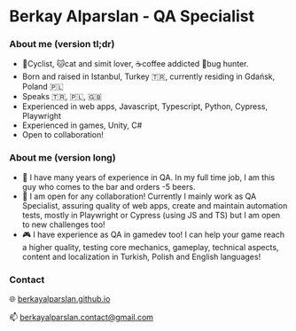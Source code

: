 # Berkay Alparslan - QA Specialist

### About me (version tl;dr)
- 🚴Cyclist, 🐱cat and simit lover, ☕coffee addicted 🐛bug hunter.
- Born and raised in Istanbul, Turkey :tr:, currently residing in Gdańsk, Poland :poland:
- Speaks :tr:, :poland:, :uk:
- Experienced in web apps, Javascript, Typescript, Python, Cypress, Playwright
- Experienced in games, Unity, C#
- Open to collaboration!

### About me (version long)
- 👀 I have many years of experience in QA. In my full time job, I am this guy who comes to the bar and orders -5 beers.
- 👯 I am open for any collaboration! Currently I mainly work as QA Specialist, assuring quality of web apps, create and maintain automation tests, mostly in Playwright or Cypress (using JS and TS) but I am open to new challenges too!
- 🎮 I have experience as QA in gamedev too! I can help your game reach a higher quality, testing core mechanics, gameplay, technical aspects, content and localization in Turkish, Polish and English languages!

### Contact
🌐 [berkayalparslan.github.io](https://berkayalparslan.github.io)

📫 berkayalparslan.contact@gmail.com
